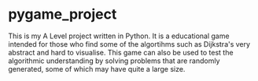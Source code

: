 # pygame_project

This is my A Level project written in Python. It is a educational game intended for those who find some of the algortihms such as Dijkstra's very abstract and hard to visualise. This game can also be used to test the algorithmic understanding by solving problems that are randomly generated, some of which may have quite a large size.